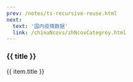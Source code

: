 ```yaml
---
prev: /notes/ts-recursive-reuse.html
next: 
  text: '国内疫情数据'
  link: /chinaNcovs/zhNcovCategroy.html
---
```


<div>
  <h3>{{ title }}</h3>
  <div class="btn-box">
    <my-button v-for="(item, i) in linkList"
               :key="i"
               :type="i % 2 == 0 ? 'primary' : 'danger'"
               @click="handleClick(item.link)">{{ item.title }}</my-button>
  </div>
</div>

<script setup>
import { ref } from 'vue'

const title = ref('海外疫情数据记录')

const linkList = ref([])

linkList.value = [{"title": "20220819-1506","link": "./20220819-1506.html"},{"title": "20220822-0742","link": "./20220822-0742.html"},{"title": "20220825-1046","link": "./20220825-1046.html"},{"title": "20220826-0714","link": "./20220826-0714.html"},{"title": "20220827-0751","link": "./20220827-0751.html"},{"title": "20220828-0718","link": "./20220828-0718.html"},{"title": "20220829-1909","link": "./20220829-1909.html"},{"title": "20220830-1950","link": "./20220830-1950.html"},{"title": "20220901-0712","link": "./20220901-0712.html"},{"title": "20220902-1004","link": "./20220902-1004.html"},{"title": "20220903-0718","link": "./20220903-0718.html"},{"title": "20220904-0720","link": "./20220904-0720.html"},{"title": "20220905-0708","link": "./20220905-0708.html"},{"title": "20220906-0711","link": "./20220906-0711.html"},{"title": "20220907-0747","link": "./20220907-0747.html"},{"title": "20220908-0722","link": "./20220908-0722.html"},{"title": "20220909-0000","link": "./20220909-0000.html"},{"title": "20220910-0715","link": "./20220910-0715.html"},{"title": "20220911-0733","link": "./20220911-0733.html"},{"title": "20220912-1020","link": "./20220912-1020.html"},{"title": "20220913-1001","link": "./20220913-1001.html"},{"title": "20220914-0939","link": "./20220914-0939.html"},{"title": "20220915-0719","link": "./20220915-0719.html"},{"title": "20220916-0722","link": "./20220916-0722.html"},{"title": "20220917-0720","link": "./20220917-0720.html"},{"title": "20220918-0721","link": "./20220918-0721.html"},{"title": "20220919-0912","link": "./20220919-0912.html"},{"title": "20220920-0721","link": "./20220920-0721.html"},{"title": "20220921-0722","link": "./20220921-0722.html"},{"title": "20220922-0723","link": "./20220922-0723.html"},{"title": "20220923-0723","link": "./20220923-0723.html"},{"title": "20220924-1027","link": "./20220924-1027.html"},{"title": "20220925-1022","link": "./20220925-1022.html"},{"title": "20220926-0754","link": "./20220926-0754.html"},{"title": "20220927-0723","link": "./20220927-0723.html"},{"title": "20220927-1454","link": "./20220927-1454.html"},{"title": "20220928-1037","link": "./20220928-1037.html"},{"title": "20220929-0722","link": "./20220929-0722.html"},{"title": "20220930-1037","link": "./20220930-1037.html"},{"title": "20220930-1457","link": "./20220930-1457.html"},{"title": "20221001-0959","link": "./20221001-0959.html"},{"title": "20221002-0958","link": "./20221002-0958.html"},{"title": "20221003-0721","link": "./20221003-0721.html"},{"title": "20221004-0723","link": "./20221004-0723.html"},{"title": "20221005-0719","link": "./20221005-0719.html"},{"title": "20221006-0712","link": "./20221006-0712.html"},{"title": "20221007-0716","link": "./20221007-0716.html"},{"title": "20221008-0941","link": "./20221008-0941.html"},{"title": "20221009-1031","link": "./20221009-1031.html"},{"title": "20221010-0726","link": "./20221010-0726.html"},{"title": "20221011-1014","link": "./20221011-1014.html"},{"title": "20221012-0728","link": "./20221012-0728.html"},{"title": "20221013-0737","link": "./20221013-0737.html"},{"title": "20221014-0943","link": "./20221014-0943.html"},{"title": "20221015-0944","link": "./20221015-0944.html"},]

const handleClick = (link) => {
  const a = document.createElement('a')
  a.style.display = 'none'
  a.href = link
  a.rel = 'external nofollow'
  a.target = '_blank'
  document.body.appendChild(a)
  a.click()
  document.body.removeChild(a)
}
</script>

<style lang="scss" scoped>
.btn-box {
  display: flex;
  flex-wrap: wrap;
  gap: 10px;
}
.el-button + .el-button {
  margin-left: 0;
}
</style>
